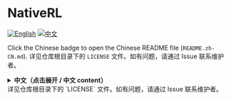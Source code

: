 

# NativeRL

<!-- In-page language links (stay on this page) -->

[![English](https://img.shields.io/badge/English-%F0%9F%87%BA%F0%9F%87%B8-blue)](#english) [![中文](https://img.shields.io/badge/中文-%F0%9F%87%A8%F0%9F%87%B3-red)](README.zh-CN.md)

Click the Chinese badge to open the Chinese README file (`README.zh-CN.md`).
详见仓库根目录下的 `LICENSE` 文件。如有问题，请通过 Issue 联系维护者。
<details>
<summary><strong>中文（点击展开 / 中文 content）</strong></summary>


# 中文

NativeRL — 基于原生 PyTorch 的轻量级强化学习框架。

## 概览

NativeRL 专注于为强化学习研究与工程提供简洁且模块化的工具，不依赖大型端到端训练/推理平台。项目直接基于 PyTorch 原语构建分布式与推理能力，支持灵活的并行策略与混合训练/推理工作流。

## 主要特性

- 原生 PyTorch 实现（不依赖大型外部 infra）。
- 常见算法实现：DPO、PPO、GRPO 等。
- 基于 PyTorch DTensor 的分布式支持（数据/模型/张量并行、切分等）。
- 支持在同一进程中进行训练与推理，便于在线评估。
- 模块化设计：便于替换或扩展算法、策略与后端。

## 项目结构（高层）

- `nrl/` — 核心包（入口、算法、训练、分布式工具）
- `examples/` — 可运行示例与配置（例如 `examples/ardf`）
- `scripts/`, `tests/` — 实用脚本与测试

## 安装

前提：已安装 Python 与合适的 PyTorch（如需使用 GPU，请安装对应的 CUDA 支持版本）。

```bash
# 使用虚拟环境
pip install -r requirements.txt
```

## 快速开始 — 运行 `ardf` 示例

`examples/ardf/run.sh` 中包含以下运行命令：

```bash
python3 nrl/entry.py examples/ardf/config.py
```

该命令会以 `examples/ardf/config.py` 作为配置启动仓库入口脚本 `nrl/entry.py`。如需运行其他示例，请替换配置路径。

## 分布式运行（示例）

使用 PyTorch 分布式启动器进行多进程训练，例如（单机 N 进程）：

```bash
python -m torch.distributed.run --nproc_per_node=<N> nrl/entry.py examples/ardf/config.py
```

## 贡献

- 在提交大改动前建议先通过 Issue 讨论设计。
- 增加功能时请提供或更新示例和测试用例。
- 对性能相关改动建议附带基准或对比数据。

## 许可与联系方式

详见仓库根目录下的 `LICENSE` 文件。如有问题，请通过 Issue 联系维护者。

</details>
详见仓库根目录下的 `LICENSE` 文件。如有问题，请通过 Issue 联系维护者。
